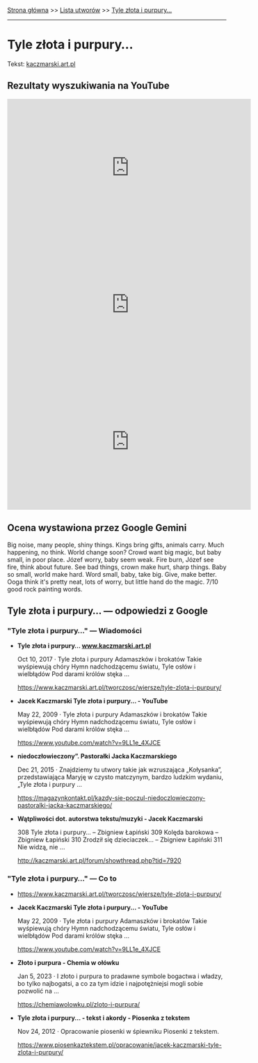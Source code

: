 [Strona główna](../index.md) >> [Lista utworów](../list.md) >> [Tyle złota i purpury…](609.md)

---

# Tyle złota i purpury…

Tekst: [kaczmarski.art.pl](https://www.kaczmarski.art.pl/tworczosc/wiersze/tyle-zlota-i-purpury/)

## Rezultaty wyszukiwania na YouTube

<iframe width="560" height="315" src="https://www.youtube.com/embed/9LL1e_4XJCE?si=IdontcarewhotheIRSsendsImnotpayingtaxes" title="YouTube video player" frameborder="0" allow="accelerometer; autoplay; clipboard-write; encrypted-media; gyroscope; picture-in-picture; web-share" referrerpolicy="strict-origin-when-cross-origin" allowfullscreen></iframe>

<iframe width="560" height="315" src="https://www.youtube.com/embed/d5eB_RcRh6U?si=IdontcarewhotheIRSsendsImnotpayingtaxes" title="YouTube video player" frameborder="0" allow="accelerometer; autoplay; clipboard-write; encrypted-media; gyroscope; picture-in-picture; web-share" referrerpolicy="strict-origin-when-cross-origin" allowfullscreen></iframe>

<iframe width="560" height="315" src="https://www.youtube.com/embed/8aOE30cDG48?si=IdontcarewhotheIRSsendsImnotpayingtaxes" title="YouTube video player" frameborder="0" allow="accelerometer; autoplay; clipboard-write; encrypted-media; gyroscope; picture-in-picture; web-share" referrerpolicy="strict-origin-when-cross-origin" allowfullscreen></iframe>

## Ocena wystawiona przez Google Gemini

Big noise, many people, shiny things. Kings bring gifts, animals carry. Much happening, no think. World change soon? Crowd want big magic, but baby small, in poor place. Józef worry, baby seem weak. Fire burn, Józef see fire, think about future. See bad things, crown make hurt, sharp things. Baby so small, world make hard. Word small, baby, take big. Give, make better. Ooga think it's pretty neat, lots of worry, but little hand do the magic. 7/10 good rock painting words.


## Tyle złota i purpury… — odpowiedzi z Google

### "Tyle złota i purpury…" — Wiadomości

- **Tyle złota i purpury… www.kaczmarski.art.pl**

    Oct 10, 2017  ·  Tyle złota i purpury Adamaszków i brokatów Takie wyśpiewują chóry Hymn nadchodzącemu światu, Tyle osłów i wielbłądów Pod darami królów stęka ... 

   <https://www.kaczmarski.art.pl/tworczosc/wiersze/tyle-zlota-i-purpury/>
- **Jacek Kaczmarski Tyle złota i purpury... - YouTube**

    May 22, 2009  ·  Tyle złota i purpury Adamaszków i brokatów Takie wyśpiewują chóry Hymn nadchodzącemu światu, Tyle osłów i wielbłądów Pod darami królów stęka ... 

   <https://www.youtube.com/watch?v=9LL1e_4XJCE>
- **niedoczłowieczony”. Pastorałki Jacka Kaczmarskiego**

    Dec 21, 2015  ·  Znajdziemy tu utwory takie jak wzruszająca „Kołysanka”, przedstawiająca Maryję w czysto matczynym, bardzo ludzkim wydaniu, „Tyle złota i purpury ... 

   <https://magazynkontakt.pl/kazdy-sie-poczul-niedoczlowieczony-pastoralki-jacka-kaczmarskiego/>
- **Wątpliwości dot. autorstwa tekstu/muzyki - Jacek Kaczmarski**

    308 Tyle złota i purpury… – Zbigniew Łapiński 309 Kolęda barokowa – Zbigniew Łapiński 310 Zrodził się dzieciaczek… – Zbigniew Łapiński 311 Nie widzą, nie ... 

   <http://kaczmarski.art.pl/forum/showthread.php?tid=7920>

### "Tyle złota i purpury…" — Co to

- <https://www.kaczmarski.art.pl/tworczosc/wiersze/tyle-zlota-i-purpury/>
- **Jacek Kaczmarski Tyle złota i purpury... - YouTube**

    May 22, 2009  ·  Tyle złota i purpury Adamaszków i brokatów Takie wyśpiewują chóry Hymn nadchodzącemu światu, Tyle osłów i wielbłądów Pod darami królów stęka ... 

   <https://www.youtube.com/watch?v=9LL1e_4XJCE>
- **Złoto i purpura - Chemia w ołówku**

    Jan 5, 2023  ·  I złoto i purpura to pradawne symbole bogactwa i władzy, bo tylko najbogatsi, a co za tym idzie i najpotężniejsi mogli sobie pozwolić na ... 

   <https://chemiawolowku.pl/zloto-i-purpura/>
- **Tyle złota i purpury... - tekst i akordy - Piosenka z tekstem**

    Nov 24, 2012  ·  Opracowanie piosenki w śpiewniku Piosenki z tekstem. 

   <https://www.piosenkaztekstem.pl/opracowanie/jacek-kaczmarski-tyle-zlota-i-purpury/>

